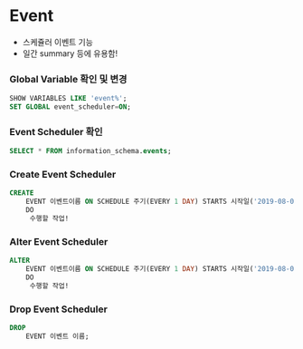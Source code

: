 # Event
* 스케쥴러 이벤트 기능
* 일간 summary 등에 유용함!

### Global Variable 확인 및 변경
```SQL
SHOW VARIABLES LIKE 'event%';
SET GLOBAL event_scheduler=ON;
```

### Event Scheduler 확인
```SQL
SELECT * FROM information_schema.events;
```

### Create Event Scheduler
```SQL
CREATE 
    EVENT 이벤트이름 ON SCHEDULE 주기(EVERY 1 DAY) STARTS 시작일('2019-08-06 00:00:00')
    DO
     수행할 작업!
```

### Alter Event Scheduler
```SQL
ALTER 
    EVENT 이벤트이름 ON SCHEDULE 주기(EVERY 1 DAY) STARTS 시작일('2019-08-06 00:00:00')
    DO
     수행할 작업!
```

### Drop Event Scheduler
```SQL
DROP
    EVENT 이벤트 이름;
```